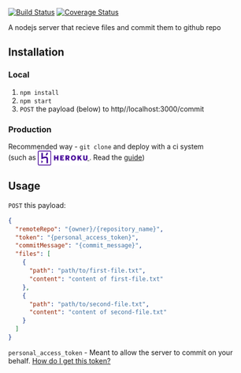 [![Build Status](https://travis-ci.com/spread-the-code/git-commiter-nodejs.svg?branch=master)](https://travis-ci.com/spread-the-code/git-commiter-nodejs) [![Coverage Status](https://coveralls.io/repos/github/spread-the-code/git-commiter-nodejs/badge.svg?branch=master)](https://coveralls.io/github/spread-the-code/git-commiter-nodejs?branch=master)

A nodejs server that recieve files and commit them to github repo

## Installation

### Local

1. `npm install`
2. `npm start`
3. `POST` the payload (below) to http//localhost:3000/commit

### Production
Recommended way - `git clone` and deploy with a ci system<br />
(such as
<a href="https://heroku.com" target="_blank">
  <img height="30" valign="middle" src="assets/heroku-logo.svg" alt="heroku" />
</a>.
Read the <a href="https://devcenter.heroku.com/articles/github-integration" target="_blank">guide</a>)

## Usage

`POST` this payload:

```json
{
  "remoteRepo": "{owner}/{repository_name}",
  "token": "{personal_access_token}",
  "commitMessage": "{commit_message}",
  "files": [
    {
      "path": "path/to/first-file.txt",
      "content": "content of first-file.txt"
    },
    {
      "path": "path/to/second-file.txt",
      "content": "content of second-file.txt"
    }
  ]
}
```

`personal_access_token` - Meant to allow the server to commit on your behalf. <a href="https://help.github.com/articles/creating-a-personal-access-token-for-the-command-line/" target="_blank">How do I get this token?</a>